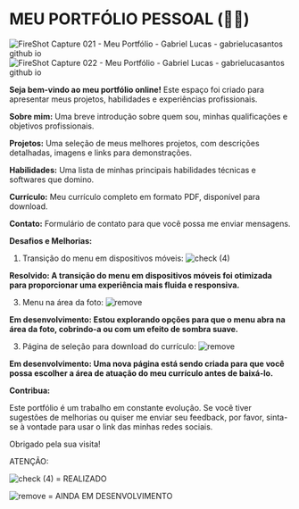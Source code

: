 # MEU PORTFÓLIO PESSOAL (👨‍💻)
![FireShot Capture 021 - Meu Portfólio - Gabriel Lucas - gabrielucasantos github io](https://github.com/gabrielucasantos/personal-portfolio/assets/132011614/01cfb8d7-a0e2-4c49-9ab8-257e38cc2215)
![FireShot Capture 022 - Meu Portfólio - Gabriel Lucas - gabrielucasantos github io](https://github.com/gabrielucasantos/personal-portfolio/assets/132011614/05e64952-7452-4511-85d4-b453c8117609)

**Seja bem-vindo ao meu portfólio online!** 
Este espaço foi criado para apresentar meus projetos, habilidades e experiências profissionais.


**Sobre mim:** Uma breve introdução sobre quem sou, minhas qualificações e objetivos profissionais.

**Projetos:** Uma seleção de meus melhores projetos, com descrições detalhadas, imagens e links para demonstrações.

**Habilidades:** Uma lista de minhas principais habilidades técnicas e softwares que domino.

**Currículo:** Meu currículo completo em formato PDF, disponível para download.

**Contato:** Formulário de contato para que você possa me enviar mensagens.


**Desafios e Melhorias:**

1. Transição do menu em dispositivos móveis: ![check (4)](https://github.com/gabrielucasantos/personal-portfolio/assets/132011614/beefd0de-764b-4a12-9739-ab8678679c2f)
   
**Resolvido: A transição do menu em dispositivos móveis foi otimizada para proporcionar uma experiência mais fluida e responsiva.**

3. Menu na área da foto: ![remove](https://github.com/gabrielucasantos/personal-portfolio/assets/132011614/88f43711-5751-4d45-bbf2-ced4df3d02d8)

**Em desenvolvimento: Estou explorando opções para que o menu abra na área da foto, cobrindo-a ou com um efeito de sombra suave.**

3. Página de seleção para download do currículo: ![remove](https://github.com/gabrielucasantos/personal-portfolio/assets/132011614/88f43711-5751-4d45-bbf2-ced4df3d02d8)

**Em desenvolvimento: Uma nova página está sendo criada para que você possa escolher a área de atuação do meu currículo antes de baixá-lo.**

**Contribua:**

Este portfólio é um trabalho em constante evolução. Se você tiver sugestões de melhorias ou quiser me enviar seu feedback, por favor, sinta-se à vontade para usar o link das minhas redes sociais.

Obrigado pela sua visita!

ATENÇÃO: 

![check (4)](https://github.com/gabrielucasantos/personal-portfolio/assets/132011614/beefd0de-764b-4a12-9739-ab8678679c2f) = REALIZADO

![remove](https://github.com/gabrielucasantos/personal-portfolio/assets/132011614/88f43711-5751-4d45-bbf2-ced4df3d02d8) = AINDA EM DESENVOLVIMENTO

